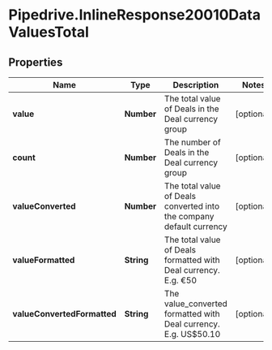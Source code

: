 # Pipedrive.InlineResponse20010DataValuesTotal

## Properties

Name | Type | Description | Notes
------------ | ------------- | ------------- | -------------
**value** | **Number** | The total value of Deals in the Deal currency group | [optional] 
**count** | **Number** | The number of Deals in the Deal currency group | [optional] 
**valueConverted** | **Number** | The total value of Deals converted into the company default currency | [optional] 
**valueFormatted** | **String** | The total value of Deals formatted with Deal currency. E.g. €50 | [optional] 
**valueConvertedFormatted** | **String** | The value_converted formatted with Deal currency. E.g. US$50.10 | [optional] 


